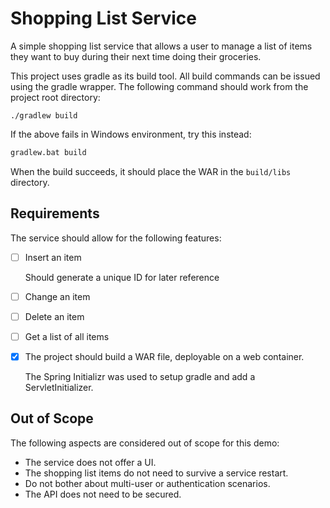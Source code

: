 # Shopping List Service

A simple shopping list service that allows a user to manage a list of
items they want to buy during their next time doing their groceries.

This project uses gradle as its build tool.
All build commands can be issued using the gradle wrapper.
The following command should work from the project root directory:

```shell
./gradlew build
```

If the above fails in Windows environment, try this instead:

```cmd
gradlew.bat build
```

When the build succeeds, it should place the WAR in the `build/libs` directory. 

## Requirements

The service should allow for the following features:

- [ ] Insert an item
  
  Should generate a unique ID for later reference
  
- [ ] Change an item
  
- [ ] Delete an item
  
- [ ] Get a list of all items

- [x] The project should build a WAR file, deployable on a web container.
  
  The Spring Initializr was used to setup gradle and add a ServletInitializer. 

## Out of Scope

The following aspects are considered out of scope for this demo:

- The service does not offer a UI.
- The shopping list items do not need to survive a service restart.
- Do not bother about multi-user or authentication scenarios. 
- The API does not need to be secured.
 

